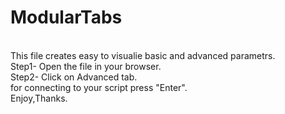 # ModularTabs

</br>This file creates easy to visualie basic and advanced parametrs.
</br> Step1- Open the file in your browser.
</br> Step2- Click on Advanced tab.
</br> for connecting to your script press "Enter".
</br>Enjoy,Thanks.
